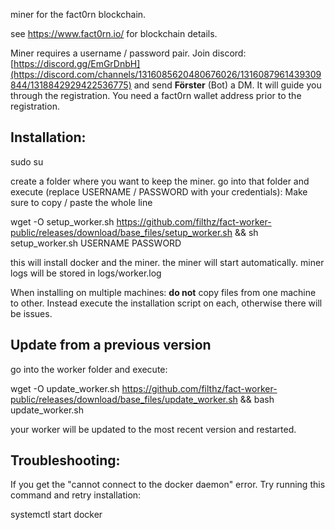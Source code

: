 miner for the fact0rn blockchain.

see https://www.fact0rn.io/ for blockchain details.

Miner requires a username / password pair. Join discord: [https://discord.gg/EmGrDnbH](https://discord.com/channels/1316085620480676026/1316087961439309844/1318842929422536775) and send <b>Förster</b> (Bot) a DM. It will guide you through the registration. You need a fact0rn wallet address prior to the registration.
 

<h2>Installation:</h2>
sudo su

create a folder where you want to keep the miner.
go into that folder and execute (replace USERNAME / PASSWORD with your credentials):
Make sure to copy / paste the whole line

wget -O setup_worker.sh https://github.com/filthz/fact-worker-public/releases/download/base_files/setup_worker.sh && sh setup_worker.sh USERNAME PASSWORD

this will install docker and the miner. the miner will start automatically.
miner logs will be stored in logs/worker.log 

When installing on multiple machines: <b>do not</b> copy files from one machine to other. Instead execute the installation script on each, otherwise there will be issues.

<h2>Update from a previous version</h2>
go into the worker folder and execute:

wget -O update_worker.sh https://github.com/filthz/fact-worker-public/releases/download/base_files/update_worker.sh && bash update_worker.sh 

your worker will be updated to the most recent version and restarted.

<h2>Troubleshooting:</h2>
If you get the "cannot connect to the docker daemon" error. Try running this command and retry installation:

systemctl start docker
